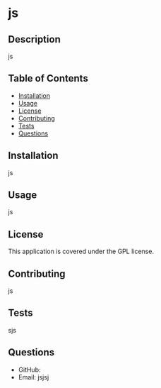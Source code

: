 
  # js
  
  ## Description
  js
  
  ## Table of Contents
  - [Installation](#installation)
  - [Usage](#usage)
  - [License](#license)
  - [Contributing](#contributing)
  - [Tests](#tests)
  - [Questions](#questions)
  
  ## Installation
  js
  
  ## Usage
  js
  
  ## License
  This application is covered under the GPL license.
  
  ## Contributing
  js
  
  ## Tests
  sjs
  
  ## Questions
  - GitHub: [](https://github.com/)
  - Email: jsjsj
    